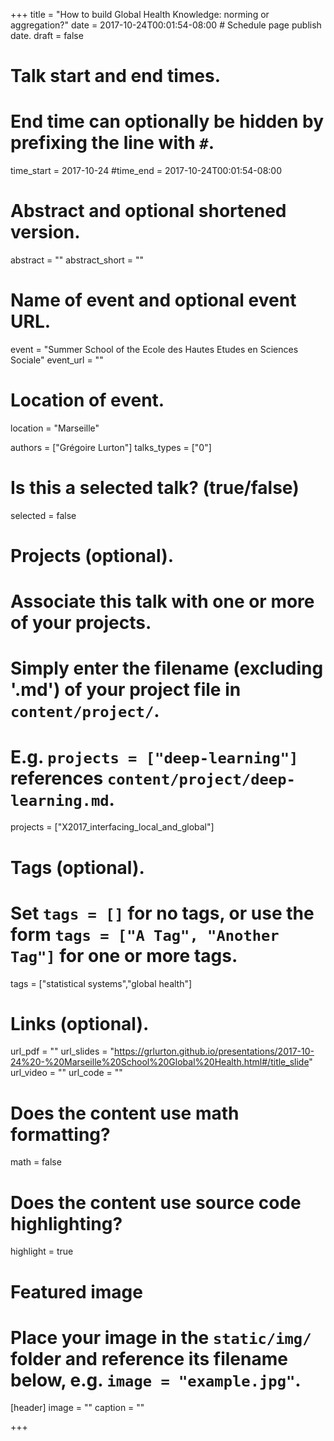 +++
title = "How to build Global Health Knowledge: norming or aggregation?"
date = 2017-10-24T00:01:54-08:00 # Schedule page publish date.
draft = false

# Talk start and end times.
#   End time can optionally be hidden by prefixing the line with `#`.
time_start = 2017-10-24
#time_end = 2017-10-24T00:01:54-08:00

# Abstract and optional shortened version.
abstract = ""
abstract_short = ""

# Name of event and optional event URL.
event = "Summer School of the Ecole des Hautes Etudes en Sciences Sociale"
event_url = ""

# Location of event.
location = "Marseille"

authors = ["Grégoire Lurton"]
talks_types = ["0"]

# Is this a selected talk? (true/false)
selected = false

# Projects (optional).
#   Associate this talk with one or more of your projects.
#   Simply enter the filename (excluding '.md') of your project file in `content/project/`.
#   E.g. `projects = ["deep-learning"]` references `content/project/deep-learning.md`.
projects = ["X2017_interfacing_local_and_global"]

# Tags (optional).
#   Set `tags = []` for no tags, or use the form `tags = ["A Tag", "Another Tag"]` for one or more tags.
tags = ["statistical systems","global health"]

# Links (optional).
url_pdf = ""
url_slides = "https://grlurton.github.io/presentations/2017-10-24%20-%20Marseille%20School%20Global%20Health.html#/title_slide"
url_video = ""
url_code = ""

# Does the content use math formatting?
math = false

# Does the content use source code highlighting?
highlight = true

# Featured image
# Place your image in the `static/img/` folder and reference its filename below, e.g. `image = "example.jpg"`.
[header]
image = ""
caption = ""

+++
